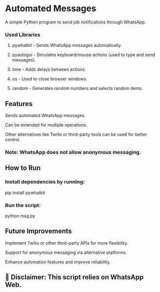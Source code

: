 # Automated Messages

A simple Python program to send job notifications through WhatsApp.

### Used Libraries

1. pywhatkit - Sends WhatsApp messages automatically.

2. pyautogui - Simulates keyboard/mouse actions (used to type and send messages).

3. time - Adds delays between actions.

4. os - Used to close browser windows.

5. random - Generates random numbers and selects random items.

## Features

Sends automated WhatsApp messages.

Can be extended for multiple operations.

Other alternatives like Twilio or third-party tools can be used for better control.

### Note: WhatsApp does not allow anonymous messaging.

## How to Run

### Install dependencies by running:

pip install pywhatkit

### Run the script:

python msg.py

## Future Improvements

Implement Twilio or other third-party APIs for more flexibility.

Support for anonymous messaging via alternative platforms.

Enhance automation features and improve reliability.

## 📌 Disclaimer: This script relies on WhatsApp Web.
